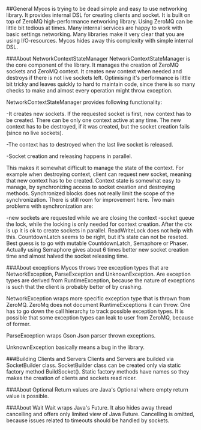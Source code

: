 

##General
Mycos is trying to be dead simple and easy to use networking library. It provides internal DSL for creating clients and socket. It is built on top of ZeroMQ high-performance networking library. Using ZeroMQ can be little bit tedious at times. Many internal services are happy to work with basic settings networking. Many libraries make it very clear that you are using I/O-resources. Mycos hides away this complexity with simple internal DSL. 

###About NetworkContextStateManager
NetworkContextStateManager is the core component of the library. It manages the creation of ZeroMQ sockets and ZeroMQ context. It creates new context when needed and destroys if there is not live sockets left. Optimising it's performance is little bit tricky and leaves quickly to hard to maintain code, since there is so many checks to make and almost every operation might throw exception.

NetworkContextStateManager provides following functionality: 

-It creates new sockets. If the requested socket is first, new context has to be created. There can be only one context active at any time. The new context has to be destroyed, if it was created, but the socket creation fails (since no live sockets).

-The context has to destroyed when the last live socket is released.

-Socket creation and releasing happens in parallel. 

This makes it somewhat difficult to manage the state of the context. For example when destroying context, client can request new socket, meaning that new context has to be created. Context state is somewhat easy to manage, by synchronizing access to socket creation and destroying methods. Synchronized blocks does not really limit the scope of the synchronization. There is still room for improvement here. Two main problems with synchronization are:

-new sockets are requested while we are closing the context
-socket queue the lock, while the locking is only needed for context creation. After the ctx is up it is ok to create sockets in parallel. ReadWriteLock does not help with this. CountdownLatch seems to be right, but it's state can not be reseted. Best guess is to go with mutable CountdownLatch, Semaphore or Phaser. Actually using Semaphore gives about 6 times better new socket creation time and almost halved the socket releasing time.   

###About exceptions
Mycos throws tree exception types that are NetworkException, ParseException and UnknownException. Are exception types are derived from RuntimeException, because the nature of exceptions is such that the client is probably better of by crashing.

NetworkException wraps more specific exception type that is thrown from ZeroMQ. ZeroMq does not document RuntimeExceptions it can throw. One has to go down the call hierarchy to track possible exception types. It is possible that some exception types can leak to user from ZeroMQ, because of former.

ParseException wraps Gson Json parser thrown exceptions.

UnknownException basically means a bug in the library.  

###Building Clients and Servers
Clients and Servers are builded via SocketBuilder class. SocketBuilder class can be created only via  static factory method BuildSocket(). Static factory methods have names so they makes the creation of clients and sockets read nicer. 

###About Optional
Return values are Java's Optional<T> where empty return value is possible.

###About Wait
Wait wraps Java's Future. It also hides away thread cancelling and offers only limited view of Java Future. Cancelling is omitted, because issues related to timeouts should be handled by sockets.

